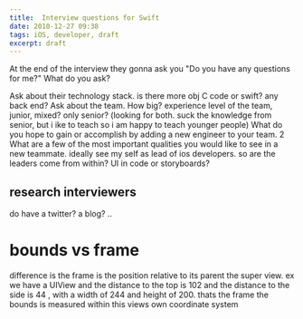 ```yaml
---
title:  Interview questions for Swift
date: 2010-12-27 09:38
tags: iOS, developer, draft
excerpt: draft
---
```



At the end of the interview they gonna ask you "Do you have any questions for me?"
What do you ask?

Ask about their technology stack. is there more obj C code or swift? any back end?
Ask about the team. How big? experience level of the team, junior, mixed? only senior?
(looking for both. suck the knowledge from senior, but i ike to teach so i am happy to teach younger people)
What do you hope to gain or accomplish by adding a new engineer to your team. 2 What are a few of the most important qualities you would like to see in a new teammate.
ideally see my self as lead of ios developers. so are the leaders come from within?
UI in code or storyboards?

## research interviewers
do have a twitter? a blog? ..

# bounds vs frame
difference is 
the frame is the position relative to its parent the super view. 
ex we have a UIView and the distance to the top is 102 and the distance to the side is 44 , with a width of 244 and height of 200. thats the frame
the bounds is measured within this views own coordinate system
